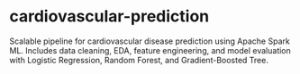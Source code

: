 # cardiovascular-prediction
Scalable pipeline for cardiovascular disease prediction using Apache Spark ML.  Includes data cleaning, EDA, feature engineering, and model evaluation with Logistic Regression, Random Forest, and Gradient-Boosted Tree.
